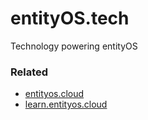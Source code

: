 # entityOS.tech
Technology powering entityOS

### Related
- [entityos.cloud](https://entityos.cloud)
- [learn.entityos.cloud](https://learn.entityos.cloud)
